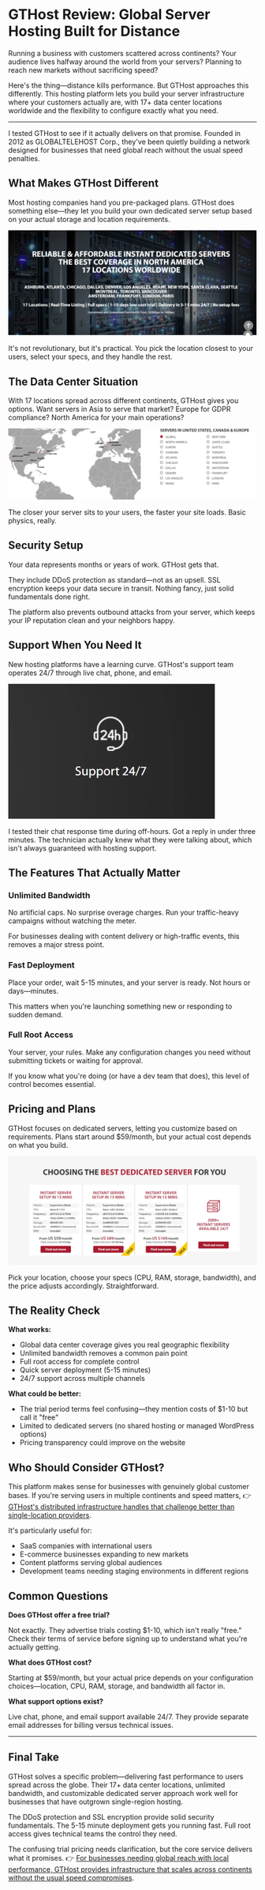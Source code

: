 # GTHost Review: Global Server Hosting Built for Distance

Running a business with customers scattered across continents? Your audience lives halfway around the world from your servers? Planning to reach new markets without sacrificing speed?

Here's the thing—distance kills performance. But GTHost approaches this differently. This hosting platform lets you build your server infrastructure where your customers actually are, with 17+ data center locations worldwide and the flexibility to configure exactly what you need.

---

I tested GTHost to see if it actually delivers on that promise. Founded in 2012 as GLOBALTELEHOST Corp., they've been quietly building a network designed for businesses that need global reach without the usual speed penalties.

## What Makes GTHost Different

Most hosting companies hand you pre-packaged plans. GTHost does something else—they let you build your own dedicated server setup based on your actual storage and location requirements.

![GTHost platform interface showing global data center options](image/965837413.webp)

It's not revolutionary, but it's practical. You pick the location closest to your users, select your specs, and they handle the rest.

## The Data Center Situation

With 17 locations spread across different continents, GTHost gives you options. Want servers in Asia to serve that market? Europe for GDPR compliance? North America for your main operations?

![Map displaying GTHost's 17 global data center locations](image/428138674.webp)

The closer your server sits to your users, the faster your site loads. Basic physics, really.

## Security Setup

Your data represents months or years of work. GTHost gets that.

They include DDoS protection as standard—not as an upsell. SSL encryption keeps your data secure in transit. Nothing fancy, just solid fundamentals done right.

The platform also prevents outbound attacks from your server, which keeps your IP reputation clean and your neighbors happy.

## Support When You Need It

New hosting platforms have a learning curve. GTHost's support team operates 24/7 through live chat, phone, and email.

![GTHost customer support interface showing multiple contact options](image/1140780587091.webp)

I tested their chat response time during off-hours. Got a reply in under three minutes. The technician actually knew what they were talking about, which isn't always guaranteed with hosting support.

## The Features That Actually Matter

### Unlimited Bandwidth

No artificial caps. No surprise overage charges. Run your traffic-heavy campaigns without watching the meter.

For businesses dealing with content delivery or high-traffic events, this removes a major stress point.

### Fast Deployment

Place your order, wait 5-15 minutes, and your server is ready. Not hours or days—minutes.

This matters when you're launching something new or responding to sudden demand.

### Full Root Access

Your server, your rules. Make any configuration changes you need without submitting tickets or waiting for approval.

If you know what you're doing (or have a dev team that does), this level of control becomes essential.

## Pricing and Plans

GTHost focuses on dedicated servers, letting you customize based on requirements. Plans start around $59/month, but your actual cost depends on what you build.

![GTHost pricing structure showing customizable server configurations](image/811976455.webp)

Pick your location, choose your specs (CPU, RAM, storage, bandwidth), and the price adjusts accordingly. Straightforward.

## The Reality Check

**What works:**
- Global data center coverage gives you real geographic flexibility
- Unlimited bandwidth removes a common pain point
- Full root access for complete control
- Quick server deployment (5-15 minutes)
- 24/7 support across multiple channels

**What could be better:**
- The trial period terms feel confusing—they mention costs of $1-10 but call it "free"
- Limited to dedicated servers (no shared hosting or managed WordPress options)
- Pricing transparency could improve on the website

## Who Should Consider GTHost?

This platform makes sense for businesses with genuinely global customer bases. If you're serving users in multiple continents and speed matters, 👉 [GTHost's distributed infrastructure handles that challenge better than single-location providers](https://cp.gthost.com/en/join/72c7e6b2fc118929f9ede2978f008806).

It's particularly useful for:
- SaaS companies with international users
- E-commerce businesses expanding to new markets  
- Content platforms serving global audiences
- Development teams needing staging environments in different regions

## Common Questions

**Does GTHost offer a free trial?**

Not exactly. They advertise trials costing $1-10, which isn't really "free." Check their terms of service before signing up to understand what you're actually getting.

**What does GTHost cost?**

Starting at $59/month, but your actual price depends on your configuration choices—location, CPU, RAM, storage, and bandwidth all factor in.

**What support options exist?**

Live chat, phone, and email support available 24/7. They provide separate email addresses for billing versus technical issues.

---

## Final Take

GTHost solves a specific problem—delivering fast performance to users spread across the globe. Their 17+ data center locations, unlimited bandwidth, and customizable dedicated server approach work well for businesses that have outgrown single-region hosting.

The DDoS protection and SSL encryption provide solid security fundamentals. The 5-15 minute deployment gets you running fast. Full root access gives technical teams the control they need.

The confusing trial pricing needs clarification, but the core service delivers what it promises. 👉 [For businesses needing global reach with local performance, GTHost provides infrastructure that scales across continents without the usual speed compromises](https://cp.gthost.com/en/join/72c7e6b2fc118929f9ede2978f008806).
